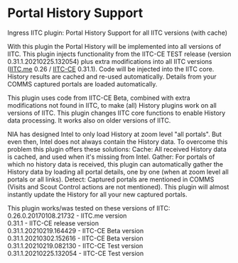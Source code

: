 # Portal History Support
Ingress IITC plugin: Portal History Support for all IITC versions (with cache)

With this plugin the Portal History will be implemented into all versions of IITC. This plugin injects functionality from the IITC-CE TEST release (version 0.31.1.20210225.132054) plus extra modifications into all IITC versions (<a href="https://iitc.me" target="_blank">IITC.me</a> 0.26 / <a href="https://iitc.app" target="_blank">IITC-CE</a> 0.31.1). Code will be injected into the IITC core. History results are cached and re-used automatically. Details from your COMMS captured portals are loaded automatically.

This plugin uses code from IITC-CE Beta, combined with extra modifications not found in IITC, to make (all) History plugins work on all versions of IITC.
This plugin changes IITC core functions to enable History data processing. It works also on older versions of IITC.

NIA has designed Intel to only load History at zoom level "all portals". But even then, Intel does not always contain the History data.
To overcome this problem this plugin offers these solutions:
Cache: All received History data is cached, and used when it's missing from Intel.
Gather: For portals of which no history data is received, this plugin can automatically gather the History data by loading all portal details, one by one (when at zoom level all portals or all links).
Detect: Captured portals are mentioned in COMMS (Visits and Scout Control actions are not mentioned). This plugin will almost instantly update the History for all your new captured portals.

This plugin works/was tested on these versions of IITC:<br />
0.26.0.20170108.21732 - IITC.me version<br />
0.31.1 - IITC-CE release version<br />
0.31.1.20210219.164429 - IITC-CE Beta version<br />
0.31.1.20210302.152616 - IITC-CE Beta version<br />
0.31.1.20210219.082130 - IITC-CE Test version<br />
0.31.1.20210225.132054 - IITC-CE Test version<br />
